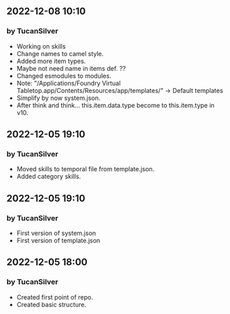 ## 2022-12-08 10:10
### by TucanSilver
- Working on skills
- Change names to camel style.
- Added more item types.
- Maybe not need name in items def. ??
- Changed esmodules to modules.
- Note: "/Applications/Foundry Virtual Tabletop.app/Contents/Resources/app/templates/" -> Default templates
- Simplify by now system.json.
- After think and think... this.item.data.type become to this.item.type in v10.

## 2022-12-05 19:10
### by TucanSilver
- Moved skills to temporal file from template.json.
- Added category skills.

## 2022-12-05 19:10
### by TucanSilver
- First version of system.json
- First version of template.json

## 2022-12-05 18:00
### by TucanSilver
- Created first point of repo.
- Created basic structure.
